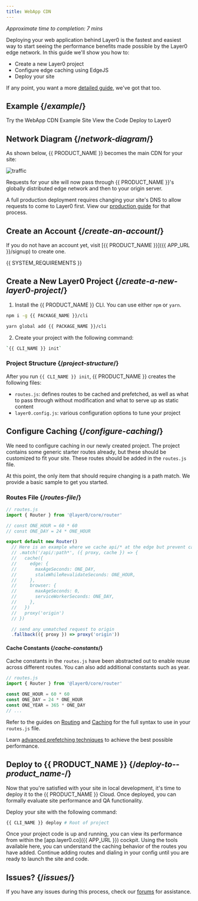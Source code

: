 ```yaml
---
title: WebApp CDN
---
```


_Approximate time to completion: 7 mins_

Deploying your web application behind Layer0 is the fastest and easiest way to start seeing the performance benefits made possible by the Layer0 edge network. In this guide we'll show you how to:

- Create a new Layer0 project
- Configure edge caching using EdgeJS
- Deploy your site

If any point, you want a more [detailed guide](/guides/traditional_sites), we've got that too.

## Example {/*example*/}

<ButtonLinksGroup>
<ButtonLink variant="fill" type="default" href="https://layer0-docs-cdn-starter-template-default.layer0-limelight.link">
  Try the WebApp CDN Example Site
</ButtonLink>
<ButtonLink variant="stroke" type="code" withIcon={true} href="https://github.com/layer0-docs/layer0-cdn-example">
 View the Code
</ButtonLink>
<ButtonLink variant="stroke" type="deploy" withIcon={true} href="https://app.layer0.co/deploy?button&deploy&repo=https://github.com/layer0-docs/layer0-cdn-example">
  Deploy to Layer0
</ButtonLink>
</ButtonLinksGroup>

## Network Diagram {/*network-diagram*/}

As shown below, {{ PRODUCT_NAME }} becomes the main CDN for your site:

![traffic](/images/starter/traffic.svg)

Requests for your site will now pass through {{ PRODUCT_NAME }}'s globally distributed edge network and then to your origin server.

A full production deployment requires changing your site's DNS to allow requests to come to Layer0 first. View our [production guide](/guides/production) for that process.

## Create an Account {/*create-an-account*/}

If you do not have an account yet, visit [{{ PRODUCT_NAME }}]({{ APP_URL }}/signup) to create one.

{{ SYSTEM_REQUIREMENTS }}

## Create a New Layer0 Project {/*create-a-new-layer0-project*/}

1. Install the {{ PRODUCT_NAME }} CLI.
You can use either `npm` or `yarn`.

```bash
npm i -g {{ PACKAGE_NAME }}/cli
```

```bash
yarn global add {{ PACKAGE_NAME }}/cli
```

2. Create your project with the following command:

```bash
`{{ CLI_NAME }} init`
```

### Project Structure {/*project-structure*/}

After you run `{{ CLI_NAME }} init`, {{ PRODUCT_NAME }} creates the following files:

- `routes.js`: defines routes to be cached and prefetched, as well as what to pass through without modification and what to serve up as static content
- `layer0.config.js`: various configuration options to tune your project
## Configure Caching {/*configure-caching*/}

We need to configure caching in our newly created project. The project contains some generic starter routes already, but these should be customized to fit your site. These routes should be added in the `routes.js` file.

At this point, the only item that should require changing is a path match. We provide a basic sample to get you started.
### Routes File {/*routes-file*/}

```js
// routes.js
import { Router } from '@layer0/core/router'

// const ONE_HOUR = 60 * 60
// const ONE_DAY = 24 * ONE_HOUR

export default new Router()
  // Here is an example where we cache api/* at the edge but prevent caching in the browser
  // .match('/api/:path*', ({ proxy, cache }) => {
  //   cache({
  //     edge: {
  //       maxAgeSeconds: ONE_DAY,
  //       staleWhileRevalidateSeconds: ONE_HOUR,
  //     },
  //     browser: {
  //       maxAgeSeconds: 0,
  //       serviceWorkerSeconds: ONE_DAY,
  //     },
  //   })
  //   proxy('origin')
  // })

  // send any unmatched request to origin
  .fallback(({ proxy }) => proxy('origin'))
```
#### Cache Constants {/*cache-constants*/}
Cache constants in the `routes.js` have been abstracted out to enable reuse across different routes. You can also add additional constants such as year.
```js
// routes.js
import { Router } from '@layer0/core/router'

const ONE_HOUR = 60 * 60
const ONE_DAY = 24 * ONE_HOUR
const ONE_YEAR = 365 * ONE_DAY
// ...
```

Refer to the guides on [Routing](routing) and [Caching](caching) for the full syntax to use in your `routes.js` file.

Learn [advanced prefetching techniques](prefetching) to achieve the best possible performance.

## Deploy to {{ PRODUCT_NAME }} {/*deploy-to--product_name-*/}

Now that you're satisfied with your site in local development, it's time to deploy it to the {{ PRODUCT_NAME }} Cloud. Once deployed, you can formally evaluate site performance and QA functionality.

Deploy your site with the following command:

```bash
{{ CLI_NAME }} deploy # Root of project
```

Once your project code is up and running, you can view its performance from within the [app.layer0.co]({{ APP_URL }}) cockpit. Using the tools available here, you can understand the caching behavior of the routes you have added. Continue adding routes and dialing in your config until you are ready to launch the site and code.

## Issues? {/*issues*/}

If you have any issues during this process, check our [forums](FORUM_URL) for assistance.
